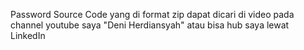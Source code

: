 Password Source Code yang di format zip dapat dicari di video pada channel youtube saya "Deni Herdiansyah"
atau bisa hub saya lewat LinkedIn
